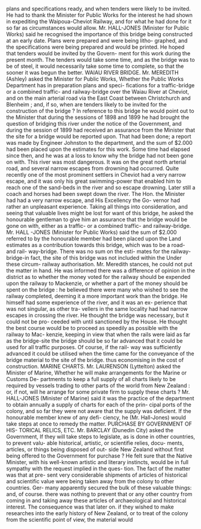plans and specifications ready, and when tenders were likely to be invited. He had to thank the Minister for Public Works for the interest he had shown in expediting the Waipoua-Cheviot Railway, and for what he had done for it so far as circumstances would allow. Mr. HALL-JONES (Minister for Public Works) said he recognised the importance of this bridge being constructed at an early date. Plans were prepared and were being litho- graphed, and the specifications were being prepared and would be printed. He hoped that tenders would be invited by the Govern- ment for this work during the present month. The tenders would take some time, and as the bridge was to be of steel, it would necessarily take some time to complete, so that the sooner it was begun the better. WAIAU RIVER BRIDGE. Mr. MEREDITH (Ashley) asked the Minister for Public Works, Whether the Public Works Department has in preparation plans and speci- fications for a traffic-bridge or a combined traffic- and railway-bridge over the Waiau River at Cheviot, and on the main arterial road via the East Coast between Christchurch and Blenheim ; and, if so, when are tenders likely to be invited for the construction of the bridge ? In reference to this bridge he would point out to the Minister that during the sessions of 1898 and 1899 he had brought the question of bridging this river under the notice of the Government, and during the session of 1899 had received an assurance from the Minister that the site for a bridge would be reported upon. That had been done; a report was made by Engineer Johnston to the department, and the sum of $2.000 had been placed upon the estimates for this work. Some time had elapsed since then, and he was at a loss to know why the bridge had not been gone on with. This river was most dangerous. It was on the great north arterial road, and several narrow escapes from drowning had occurred. Quite recently one of the most prominent settlers in Cheviot had a very narrow escape, and it was only his great swimming-power that enabled him to reach one of the sand-beds in the river and so escape drowning. Later still a coach and horses had been swept down the river. The Hon. the Minister had had a very narrow escape, and His Excellency the Go- vernor had rather an unpleasant experience. Taking all things into consideration, and seeing that valuable lives might be lost for want of this bridge, he asked the honourable gentleman to give him an assurance that the bridge would be gone on with, either as a traffic- or a combined traffic- and railway-bridge. Mr. HALL -JONES (Minister for Public Works) said the sum of $2.000 referred to by the honourable member had been placed upon the Land estimates as a contribution towards this bridge, which was to be a road- and rail- way-bridge. There was no sum on the esti- mates for the railway-bridge-in fact, the site of this bridge was not included within the Under these circum- railway authorisation. Mr. Meredith stances, he could not put the matter in hand. He was informed there was a difference of opinion in the district as to whether the money voted for the railway should be expended upon the railway to Mackenzie, or whether a part of the money should be spent on the bridge : he believed there were many who wished to see the railway completed, deeming it a more important work than the bridge. He himself had some experience of the river, and it was an ex- perience that was not singular, as other tra- vellers in the same locality had had narrow escapes in crossing the river. He thought the bridge was necessary, but it could not be pro- ceeded with until sanctioned by the House. He thought the best course would be to proceed as speedily as possible with the railway to Mac- kenzie, keeping in view that when the rails were laid as far as the bridge-site the bridge should be so far advanced that it could be used for all traffic purposes. Of course, if the rail- way was sufficiently advanced it could be utilised when the time came for the conveyance of the bridge material to the site of the bridge. thus economising in the cost of construction. MARINE CHARTS. Mr. LAURENSON (Lyttelton) asked the Minister of Marine, Whether he will make arrangements for the Marine or Customs De- partments to keep a full supply of all charts likely to be required by vessels trading to other parts of the world from New Zealand : or, if not, will he arrange for some private firm to supply these charts ? Mr. HALL-JONES (Minister of Marine) said it was the practice of the department to obtain annually a supply of charts for each of the prin- cipal ports of the colony, and so far they were not aware that the supply was deficient. If the honourable member knew of any defi- ciency, he (Mr. Hall-Jones) would take steps at once to remedy the matter. PURCHASE BY GOVERNMENT OF HIS- TORICAL RELICS, ETC. Mr. BARCLAY (Dunedin City) asked the Government, If they will take steps to legislate, as is done in other countries, to prevent valu- able historical, artistic, or scientifie relies, docu- ments, articles, or things being disposed of out- side New Zealand without first being offered to the Government for purchase ? He felt sure that the Native Minister, with his well-known artistic and literary instincts, would be in full sympathy with the request implied in the ques- tion. The fact of the matter was that at pre- sent very considerable shipments of articles of historical and scientific value were being taken away from the colony to other countries. Ger- many apparently secured the bulk of these valuable things: and, of course. there was nothing to prevent that or any other country from coming in and taking away these articles of archaeological and historical interest. The consequence was that later on. if they wished to make researches into the early history of New Zealand, or to treat of the colony from the scientific point of view, the material would 